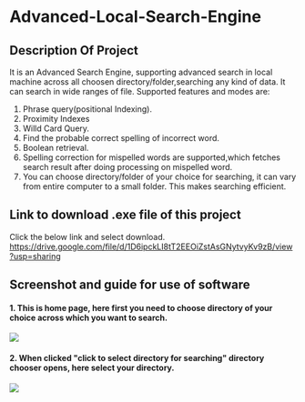 # Advanced-Local-Search-Engine

## Description Of Project
It is an Advanced Search Engine, supporting advanced search in local machine across all choosen directory/folder,searching any kind of data. It can search in wide ranges of file.
Supported features and modes are:
1. Phrase query(positional Indexing).
2. Proximity Indexes
3. Willd Card Query.
4. Find the probable correct spelling of incorrect word.
5. Boolean retrieval.
5. Spelling correction for mispelled words are supported,which fetches search result after doing processing on mispelled word.
6. You can choose directory/folder of your choice for searching, it can vary from entire computer to a small folder. This makes searching efficient.

## Link to download .exe file of this project
Click the below link and select download. \
https://drive.google.com/file/d/1D6ipckLI8tT2EEOiZstAsGNytvyKv9zB/view?usp=sharing

## Screenshot and guide for use of software
####  1. This is home page, here first you need to choose directory of your choice across which you want to search. 

<img src="https://user-images.githubusercontent.com/40437267/83483452-55e57a80-a4c0-11ea-9528-a3d81be6157e.png" >

####  2. When clicked "click to select directory for searching" directory chooser opens, here select your directory.

<img src="https://user-images.githubusercontent.com/40437267/83483456-57af3e00-a4c0-11ea-914e-29d7cab4b010.png" >







